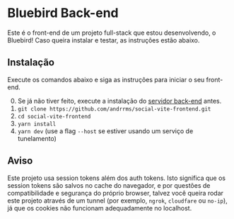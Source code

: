 # Bluebird Back-end

Este é o front-end de um projeto full-stack que estou desenvolvendo, o Bluebird! Caso queira instalar e testar, as instruções estão abaixo.

## Instalação

Execute os comandos abaixo e siga as instruções para iniciar o seu front-end.

0. Se já não tiver feito, execute a instalação do [servidor back-end](https://github.com/andrrms/social-prisma-backend) antes.
1. `git clone https://github.com/andrrms/social-vite-frontend.git`
2. `cd social-vite-frontend`
3. `yarn install`
4. `yarn dev` (use a flag `--host` se estiver usando um serviço de tunelamento)

## Aviso

Este projeto usa session tokens além dos auth tokens. Isto significa que os session tokens são salvos no cache do navegador, e por questões de compatibilidade e segurança do próprio browser, talvez você queira rodar este projeto através de um tunnel (por exemplo, `ngrok`, `cloudfare` ou `no-ip`), já que os cookies não funcionam adequadamente no localhost.
